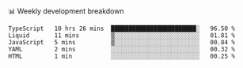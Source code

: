 📊 Weekly development breakdown
<!--START_SECTION:waka-->
```text
TypeScript   10 hrs 26 mins  ████████████████████████░   96.50 % 
Liquid       11 mins         ▒░░░░░░░░░░░░░░░░░░░░░░░░   01.81 % 
JavaScript   5 mins          ▒░░░░░░░░░░░░░░░░░░░░░░░░   00.84 % 
YAML         2 mins          ░░░░░░░░░░░░░░░░░░░░░░░░░   00.32 % 
HTML         1 min           ░░░░░░░░░░░░░░░░░░░░░░░░░   00.25 % 
```
<!--END_SECTION:waka-->
